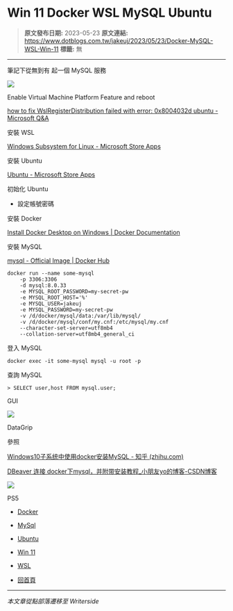 # Win 11 Docker WSL MySQL Ubuntu

> **原文發布日期:** 2023-05-23
> **原文連結:** https://www.dotblogs.com.tw/jakeuj/2023/05/23/Docker-MySQL-WSL-Win-11
> **標籤:** 無

---

筆記下從無到有 起一個 MySQL 服務

![](https://dotblogsfile.blob.core.windows.net/user/小小朱/3a02b151-d0c7-4f6c-ae7a-edb24632334b/1705909149.png.png)

Enable Virtual Machine Platform Feature and reboot

[how to fix WslRegisterDistribution failed with error: 0x8004032d ubuntu - Microsoft Q&A](https://learn.microsoft.com/en-us/answers/questions/1424692/how-to-fix-wslregisterdistribution-failed-with-err)

安裝 WSL

[Windows Subsystem for Linux - Microsoft Store Apps](https://apps.microsoft.com/store/detail/windows-subsystem-for-linux/9P9TQF7MRM4R?hl=en-us&gl=us)

安裝 Ubuntu

[Ubuntu - Microsoft Store Apps](https://apps.microsoft.com/store/detail/ubuntu/9PDXGNCFSCZV?hl=en-us&gl=us)

初始化 Ubuntu

* 設定帳號密碼

安裝 Docker

[Install Docker Desktop on Windows | Docker Documentation](https://docs.docker.com/desktop/install/windows-install/)

安裝 MySQL

[mysql - Official Image | Docker Hub](https://hub.docker.com/_/mysql)

```
docker run --name some-mysql
	-p 3306:3306
	-d mysql:8.0.33
	-e MYSQL_ROOT_PASSWORD=my-secret-pw
	-e MYSQL_ROOT_HOST='%'
	-e MYSQL_USER=jakeuj
	-e MYSQL_PASSWORD=my-secret-pw
	-v /d/docker/mysql/data:/var/lib/mysql/
	-v /d/docker/mysql/conf/my.cnf:/etc/mysql/my.cnf
	--character-set-server=utf8mb4
	--collation-server=utf8mb4_general_ci
```

登入 MySQL

```
docker exec -it some-mysql mysql -u root -p
```

查詢 MySQL

```
> SELECT user,host FROM mysql.user;
```

GUI

![](https://dotblogsfile.blob.core.windows.net/user/小小朱/3a02b151-d0c7-4f6c-ae7a-edb24632334b/1684831054.png.png)

DataGrip

參照

[Windows10子系统中使用docker安装MySQL - 知乎 (zhihu.com)](https://zhuanlan.zhihu.com/p/374605968)

[DBeaver 连接 docker下mysql，并附带安装教程\_小朋友yo的博客-CSDN博客](https://blog.csdn.net/Eternalyii/article/details/126715960)

![](https://card.psnprofiles.com/1/jakeuj.png)

PS5

* [Docker](/jakeuj/Tags?qq=Docker)
* [MySql](/jakeuj/Tags?qq=MySql)
* [Ubuntu](/jakeuj/Tags?qq=Ubuntu)
* [Win 11](/jakeuj/Tags?qq=Win%2011)
* [WSL](/jakeuj/Tags?qq=WSL)

* [回首頁](/jakeuj)

---

*本文章從點部落遷移至 Writerside*
